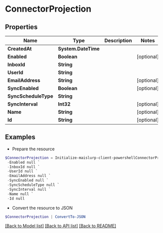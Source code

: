 # ConnectorProjection
## Properties

Name | Type | Description | Notes
------------ | ------------- | ------------- | -------------
**CreatedAt** | **System.DateTime** |  | 
**Enabled** | **Boolean** |  | [optional] 
**InboxId** | **String** |  | 
**UserId** | **String** |  | 
**EmailAddress** | **String** |  | [optional] 
**SyncEnabled** | **Boolean** |  | [optional] 
**SyncScheduleType** | **String** |  | 
**SyncInterval** | **Int32** |  | [optional] 
**Name** | **String** |  | [optional] 
**Id** | **String** |  | [optional] 

## Examples

- Prepare the resource
```powershell
$ConnectorProjection = Initialize-maislurp-client-powershellConnectorProjection  -CreatedAt null `
 -Enabled null `
 -InboxId null `
 -UserId null `
 -EmailAddress null `
 -SyncEnabled null `
 -SyncScheduleType null `
 -SyncInterval null `
 -Name null `
 -Id null
```

- Convert the resource to JSON
```powershell
$ConnectorProjection | ConvertTo-JSON
```

[[Back to Model list]](../README#documentation-for-models) [[Back to API list]](../README#documentation-for-api-endpoints) [[Back to README]](../README)

